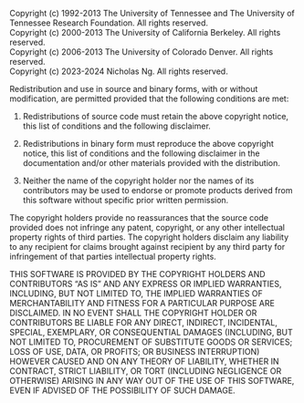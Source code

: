 Copyright (c) 1992-2013 The University of Tennessee and The University of Tennessee Research Foundation. All rights reserved.\
Copyright (c) 2000-2013 The University of California Berkeley. All rights reserved.\
Copyright (c) 2006-2013 The University of Colorado Denver. All rights reserved.\
Copyright (c) 2023-2024 Nicholas Ng. All rights reserved.

Redistribution and use in source and binary forms, with or without modification, are permitted provided that the following conditions are met:

1. Redistributions of source code must retain the above copyright notice, this list of conditions and the following disclaimer.

2. Redistributions in binary form must reproduce the above copyright notice, this list of conditions and the following disclaimer in the documentation and/or other materials provided with the distribution.

3. Neither the name of the copyright holder nor the names of its contributors may be used to endorse or promote products derived from this software without specific prior written permission.

The copyright holders provide no reassurances that the source code provided does not infringe any patent, copyright, or any other intellectual property rights of third parties. The copyright holders disclaim any liability to any recipient for claims brought against recipient by any third party for infringement of that parties intellectual property rights.

THIS SOFTWARE IS PROVIDED BY THE COPYRIGHT HOLDERS AND CONTRIBUTORS “AS IS” AND ANY EXPRESS OR IMPLIED WARRANTIES, INCLUDING, BUT NOT LIMITED TO, THE IMPLIED WARRANTIES OF MERCHANTABILITY AND FITNESS FOR A PARTICULAR PURPOSE ARE DISCLAIMED. IN NO EVENT SHALL THE COPYRIGHT HOLDER OR CONTRIBUTORS BE LIABLE FOR ANY DIRECT, INDIRECT, INCIDENTAL, SPECIAL, EXEMPLARY, OR CONSEQUENTIAL DAMAGES (INCLUDING, BUT NOT LIMITED TO, PROCUREMENT OF SUBSTITUTE GOODS OR SERVICES; LOSS OF USE, DATA, OR PROFITS; OR BUSINESS INTERRUPTION) HOWEVER CAUSED AND ON ANY THEORY OF LIABILITY, WHETHER IN CONTRACT, STRICT LIABILITY, OR TORT (INCLUDING NEGLIGENCE OR OTHERWISE) ARISING IN ANY WAY OUT OF THE USE OF THIS SOFTWARE, EVEN IF ADVISED OF THE POSSIBILITY OF SUCH DAMAGE.
